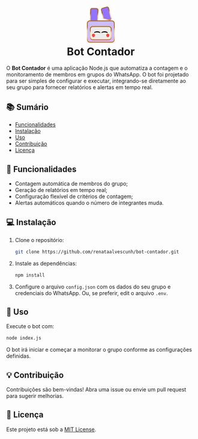 <h1 align="center" id="project_name">
  <br />
  <img src="assets/logo2.png" alt="Logo" width="74px">
  <br />
Bot Contador
  <br />

</h1>

O **Bot Contador** é uma aplicação Node.js que automatiza a contagem e o monitoramento de membros em grupos do WhatsApp. O bot foi projetado para ser simples de configurar e executar, integrando-se diretamente ao seu grupo para fornecer relatórios e alertas em tempo real.


  ## 📚 Sumário
  
  - [Funcionalidades](#funcionalidades)
  - [Instalação](#instalação)
  - [Uso](#uso)
  - [Contribuição](#contribuição)
  - [Licença](#licença)


<div id="funcionalidades">  

## 📝 Funcionalidades

- Contagem automática de membros do grupo;
- Geração de relatórios em tempo real;
- Configuração flexível de critérios de contagem;
- Alertas automáticos quando o número de integrantes muda.

</div>

<div id="instalação">  

## 💻 Instalação

1. Clone o repositório:
    ```bash
    git clone https://github.com/renataalvescunh/bot-contador.git
    ```
2. Instale as dependências:
    ```bash
    npm install
    ```
3. Configure o arquivo `config.json` com os dados do seu grupo e credenciais do WhatsApp. Ou, se preferir, edit o arquivo `.env`. 

</div>

<div id="uso">  

## 📌 Uso

Execute o bot com:

```bash
node index.js
```
O bot irá iniciar e começar a monitorar o grupo conforme as configurações definidas. 
</div>

<div id="contribuição">  
</div>

## 💡 Contribuição

Contribuições são bem-vindas! Abra uma issue ou envie um pull request para sugerir melhorias.
</div>
<div id="licença">  


## 📄 Licença

Este projeto está sob a [MIT License](LICENSE).

</div>
